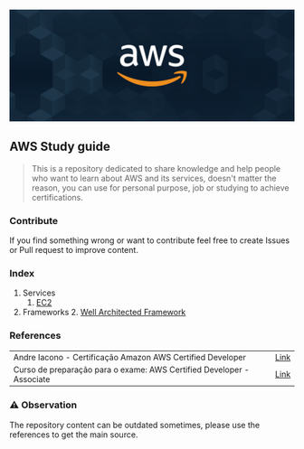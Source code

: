 #

![AWS Banner](./assets/aws-banner.png "AWS Banner")

## AWS Study guide

> This is a repository dedicated to share knowledge and help people who want to learn about AWS and its services, doesn't matter the reason, you can use for personal purpose, job or studying to achieve certifications.

### Contribute

If you find something wrong or want to contribute feel free to create Issues or Pull request to improve content.

### Index

1. Services
    1. [EC2](./services/ec2.md)
2. Frameworks
    2. [Well Architected Framework](./frameworks/well-architected-framework.md)

### References

|   |   |
|---|---|
| Andre Iacono - Certificação Amazon AWS Certified Developer | [Link](https://www.udemy.com/course/certificacao-amazon-aws-certified-developer-associate-2020/) |
| Curso de preparação para o exame: AWS Certified Developer - Associate | [Link]( https://explore.skillbuilder.aws/learn/course/18776/curso-padrao-de-preparacao-para-o-exame-aws-certified-developer-associate-dva-c02-portugues-brasil-exam-prep-standard-course-aws-certified-developer-associate-dva-c02-portuguese-brazil-na) |

### ⚠️ Observation

The repository content can be outdated sometimes, please use the references to get the main source.
